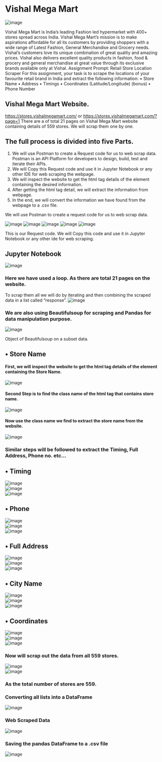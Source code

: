 # Vishal Mega Mart
 ![image](https://user-images.githubusercontent.com/93968656/230279628-a28c1795-610d-4a66-93eb-02fbf7cce07b.png)

Vishal Mega Mart is India’s leading Fashion led hypermarket with 400+ stores spread across India. Vishal Mega Mart’s mission is to make aspirations affordable for all its customers by providing shoppers with a wide range of Latest Fashion, General Merchandise and Grocery needs. Vishal’s customers love its unique combination of great quality and amazing prices.
Vishal also delivers excellent quality products in fashion, food & grocery and general merchandise at great value through its exclusive brands available only at Vishal.
Assignment Prompt: Retail Store Location Scraper
For this assignment, your task is to scrape the locations of your favourite retail brand in India and extract the following information:
•	Store Name
•	Address
•	Timings
•	Coordinates (Latitude/Longitude) (bonus)
•	Phone Number

## Vishal Mega Mart Website. 
https://stores.vishalmegamart.com/ or https://stores.vishalmegamart.com/?page=1 
There are a of total 21 pages on Vishal Mega Mart website containing details of 559 stores. 
We will scrap them one by one.
## The full process is divided into five Parts.
1.	We will use Postman to create a Request code for us to web scrap data. Postman is an API Platform for developers to design, build, test and iterate their APIs.
2.	We will Copy this Request code and use it in Jupyter Notebook or any other IDE for web scraping the webpage.
3.	We will inspect the website to get the html tag details of the element containing the desired information.
4.	After getting the html tag detail, we will extract the information from webpage.
5.	In the end, we will convert the information we have found from the webpage to a .csv file. 

We will use Postman to create a request code for us to web scrap data.
 
![image](https://user-images.githubusercontent.com/93968656/230279728-8bedda06-71b8-4b9d-952d-5c17fa386ab3.png)
![image](https://user-images.githubusercontent.com/93968656/230279760-da886b4b-6537-4441-a42f-db3c073cf6f6.png)
![image](https://user-images.githubusercontent.com/93968656/230279773-92879cc0-aad7-4ec9-962e-9954ac404881.png)
![image](https://user-images.githubusercontent.com/93968656/230279794-48c63ef6-a40d-4b08-82e6-bd659f2d0ad1.png)
![image](https://user-images.githubusercontent.com/93968656/230279813-5dc1140f-c7f1-4ccd-8acf-8cf009c3b479.png)

This is our Request code. We will Copy this code and use it in Jupyter Notebook or any other ide for web scraping.

## Jupyter Notebook
 ![image](https://user-images.githubusercontent.com/93968656/230279852-8b6131ff-c5b8-47f1-bf00-63b5bd2129a8.png)


### Here we have used a loop. As there are total 21 pages on the website. 
To scrap them all we will do by iterating and then combining the scraped data in a list called “response”.
 ![image](https://user-images.githubusercontent.com/93968656/230279880-85b90439-cb7f-4847-b400-9129b076a2b5.png)


### We are also using Beautifulsoup for scraping and Pandas for data manipulation purpose.
 ![image](https://user-images.githubusercontent.com/93968656/230279902-bb27602b-de64-4331-b3e5-f759dda793c5.png)

Object of Beautifulsoup on a subset data.
## •	Store Name

#### First, we will inspect the website to get the html tag details of the element containing the Store Name.<br>
 ![image](https://user-images.githubusercontent.com/93968656/230279966-8c95708c-14cd-4ff2-af55-8329b673c58f.png)
<br>
#### Second Step is to find the class name of the html tag that contains store name.<br>
 ![image](https://user-images.githubusercontent.com/93968656/230279981-994aa820-50eb-4b72-ae52-d0e073ab5f3d.png)
<br>
#### Now use the class name we find to extract the store name from the website.<br>
 ![image](https://user-images.githubusercontent.com/93968656/230279990-a3989ec9-831e-4d5d-b70a-5bef9e473125.png)

### Similar steps will be followed to extract the Timing, Full Address, Phone no. etc…
## •	Timing
![image](https://user-images.githubusercontent.com/93968656/230280011-b598d714-88f5-404a-8439-c4c8f54a5e61.png)<br>
![image](https://user-images.githubusercontent.com/93968656/230280020-a912c9e3-ad66-46ce-86f0-72a46e398952.png)<br>
![image](https://user-images.githubusercontent.com/93968656/230280041-093dae87-e088-47ad-b1c4-80ad28991af7.png)


## •	Phone
 ![image](https://user-images.githubusercontent.com/93968656/230280103-fa7cb289-1c19-416e-9082-122bcaeb0cc4.png)<br>
![image](https://user-images.githubusercontent.com/93968656/230280115-3424fded-da15-4708-88d1-e6700c752e2b.png)<br>
![image](https://user-images.githubusercontent.com/93968656/230280134-925117ee-1367-4faa-9460-1dfa4ea836f0.png)


## •	Full Address
 ![image](https://user-images.githubusercontent.com/93968656/230280154-4c0cf98e-53bf-4c7b-9a4c-5b927fb15a5a.png)<br>
![image](https://user-images.githubusercontent.com/93968656/230280175-43d6da1b-dc33-43da-b870-35ad7546435a.png)<br>
![image](https://user-images.githubusercontent.com/93968656/230280198-720e9690-3c82-4638-b4e0-fb0e882c19d9.png)

 
## •	City Name
 ![image](https://user-images.githubusercontent.com/93968656/230280218-03d980c2-dac9-4e42-b4c1-3001518d4828.png)<br>
![image](https://user-images.githubusercontent.com/93968656/230280238-e60cb81e-7b71-4c9a-8bfb-09314af96c51.png)<br>
![image](https://user-images.githubusercontent.com/93968656/230280249-66888bd8-b584-4037-9645-69479101fbf6.png)


## •	Coordinates
 ![image](https://user-images.githubusercontent.com/93968656/230280266-1952df84-6868-46fb-8b64-d2d0cc38aa6c.png)<br>
![image](https://user-images.githubusercontent.com/93968656/230280278-80883eca-7516-4dfe-a425-7f46de0c63aa.png)<br>
![image](https://user-images.githubusercontent.com/93968656/230280291-d21f467a-1695-410e-a052-69f58adeb14c.png)

 
### Now will scrap out the data from all 559 stores.
 ![image](https://user-images.githubusercontent.com/93968656/230280311-959a217b-65a1-4a01-a302-8a915735b794.png)
<br>
 ![image](https://user-images.githubusercontent.com/93968656/230280336-84d30c75-8bd0-45d7-b1f7-f95b30832204.png)

### As the total number of stores are 559.<br>
### Converting all lists into a DataFrame
 ![image](https://user-images.githubusercontent.com/93968656/230280354-42e82a84-7aad-460f-b1f0-9b14d9a07dda.png)

### Web Scraped Data
 ![image](https://user-images.githubusercontent.com/93968656/230280366-72e9d366-d9c6-4d09-848d-466517344c34.png)

### Saving the pandas DataFrame to a .csv file
 
![image](https://user-images.githubusercontent.com/93968656/230280381-769ea542-3490-41e9-9eaf-e46de5f88dd2.png)



